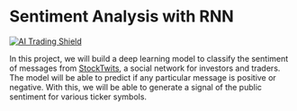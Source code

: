 # Sentiment Analysis with RNN

[![AI Trading Shield](https://img.shields.io/badge/Udacity-AI%20for%20Trading%20Nanodegree-blue)](https://www.udacity.com/course/ai-for-trading--nd880)

In this project, we will build a deep learning model to classify the sentiment of messages from [StockTwits](https://stocktwits.com/), a social network for investors and traders. The model will be able to predict if any particular message is positive or negative. With this, we will be able to generate a signal of the public sentiment for various ticker symbols.
